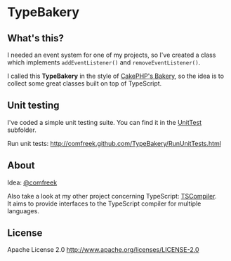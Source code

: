 # TypeBakery

## What's this?

I needed an event system for one of my projects, so I've created a class which implements `addEventListener()` and `removeEventListener()`.

I called this **TypeBakery** in the style of [CakePHP's Bakery](http://bakery.cakephp.org/), so the idea is to collect some great classes built on top of TypeScript.

## Unit testing

I've coded a simple unit testing suite. You can find it in the [UnitTest](https://github.com/ComFreek/TypeBakery/tree/master/UnitTest) subfolder.

Run unit tests: <http://comfreek.github.com/TypeBakery/RunUnitTests.html>


## About
Idea: [@comfreek](http://twitter.com/comfreek)

Also take a look at my other project concerning TypeScript: [TSCompiler](https://github.com/ComFreek/TSCompiler).<br />
It aims to provide interfaces to the TypeScript compiler for multiple languages.


## License

Apache License 2.0 <http://www.apache.org/licenses/LICENSE-2.0>